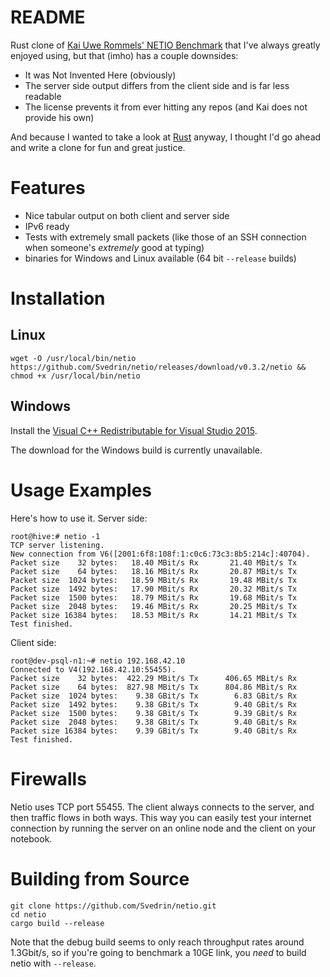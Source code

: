 # README #

Rust clone of [Kai Uwe Rommels' NETIO Benchmark](http://www.ars.de/ars/ars.nsf/docs/netio) that I've always greatly enjoyed using, but
that (imho) has a couple downsides:

*   It was Not Invented Here (obviously)
*   The server side output differs from the client side and is far less readable
*   The license prevents it from ever hitting any repos (and Kai does not provide his own)

And because I wanted to take a look at [Rust](rust-lang.org) anyway, I thought I'd go ahead and write a clone for fun and great justice.

# Features #

* Nice tabular output on both client and server side
* IPv6 ready
* Tests with extremely small packets (like those of an SSH connection when someone's *extremely* good at typing)
* binaries for Windows and Linux available (64 bit `--release` builds)

# Installation #

## Linux

```
wget -O /usr/local/bin/netio https://github.com/Svedrin/netio/releases/download/v0.3.2/netio && chmod +x /usr/local/bin/netio
```

## Windows

Install the [Visual C++ Redistributable for Visual Studio 2015](https://www.microsoft.com/de-de/download/details.aspx?id=48145).

The download for the Windows build is currently unavailable.



# Usage Examples #

Here's how to use it. Server side:

```
root@hive:# netio -1
TCP server listening.
New connection from V6([2001:6f8:108f:1:c0c6:73c3:8b5:214c]:40704).
Packet size    32 bytes:   18.40 MBit/s Rx       21.40 MBit/s Tx
Packet size    64 bytes:   18.16 MBit/s Rx       20.87 MBit/s Tx
Packet size  1024 bytes:   18.59 MBit/s Rx       19.48 MBit/s Tx
Packet size  1492 bytes:   17.90 MBit/s Rx       20.32 MBit/s Tx
Packet size  1500 bytes:   18.79 MBit/s Rx       19.68 MBit/s Tx
Packet size  2048 bytes:   19.46 MBit/s Rx       20.25 MBit/s Tx
Packet size 16384 bytes:   18.53 MBit/s Rx       14.21 MBit/s Tx
Test finished.
```

Client side:

```
root@dev-psql-n1:~# netio 192.168.42.10
Connected to V4(192.168.42.10:55455).
Packet size    32 bytes:  422.29 MBit/s Tx      406.65 MBit/s Rx
Packet size    64 bytes:  827.98 MBit/s Tx      804.86 MBit/s Rx
Packet size  1024 bytes:    9.38 GBit/s Tx        6.83 GBit/s Rx
Packet size  1492 bytes:    9.38 GBit/s Tx        9.40 GBit/s Rx
Packet size  1500 bytes:    9.38 GBit/s Tx        9.39 GBit/s Rx
Packet size  2048 bytes:    9.38 GBit/s Tx        9.40 GBit/s Rx
Packet size 16384 bytes:    9.39 GBit/s Tx        9.40 GBit/s Rx
Test finished.
```

# Firewalls #

Netio uses TCP port 55455. The client always connects to the server, and then traffic flows
in both ways. This way you can easily test your internet connection by running the server
on an online node and the client on your notebook.

# Building from Source #

```
git clone https://github.com/Svedrin/netio.git
cd netio
cargo build --release
```

Note that the debug build seems to only reach throughput rates around 1.3Gbit/s, so if you're
going to benchmark a 10GE link, you *need* to build netio with `--release`.
